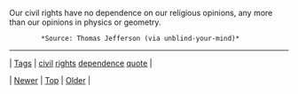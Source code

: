 <!--
title: Our civil rights have no dependence on our religious opinions, any more than our opinions in physics or geometry.
date: 2020-06-28T15:27:00.272Z
tags: civil, rights, dependence, quote
-->




Our civil rights have no dependence on our religious opinions, any more than our opinions in physics or geometry.

            *Source: Thomas Jefferson (via unblind-your-mind)*

<!--BOTTOM-POST-NAVIGATION-->
---

| [Tags](tags.md) | [civil](tag-civil.md) [rights](tag-rights.md) [dependence](tag-dependence.md) [quote](tag-quote.md) |

| [Newer](80353820902.md) | [Top](index.md) | [Older](80357579741.md) |